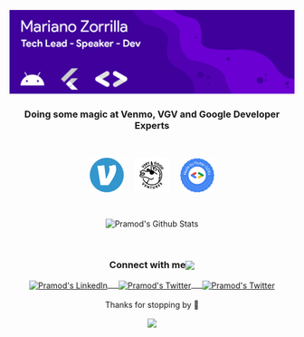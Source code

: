 <p align="center">
<img src="https://raw.githubusercontent.com/mkiisoft/flutter-gallery/master/assets/images/github_banner.png" />
</p>
<p align="center">
  <h3 align="center">Doing some magic at Venmo, VGV and Google Developer Experts</h3>
  &nbsp;
  <p align="center">
  <img align="center" src="https://raw.githubusercontent.com/mkiisoft/flutter-gallery/master/assets/images/venmo_circle.png" width="12%"/>
  &nbsp;
  &nbsp;
  <a href="https://verygood.ventures/"><img align="center" src="https://raw.githubusercontent.com/mkiisoft/flutter-gallery/master/assets/images/vgv_logo_round.png" width="12%"></img></a>
  &nbsp;
  &nbsp;
  <img align="center" src="https://raw.githubusercontent.com/mkiisoft/flutter-gallery/master/assets/images/flutter_badge.png" width="12%"/>
  </p>
</p>
<br>
<p align="center">
<img align="center" src="https://github-readme-stats.vercel.app/api?username=mkiisoft&count_private=true&theme=dark&show_icons=true" alt="Pramod's Github Stats">
</p>
<br>
<div align="center">
  <h3 align="center">Connect with me<img align="center" src="https://github.com/rajput2107/rajput2107/blob/master/Assets/Handshake.gif" height="33px" /></h3> 
</div>
<p align="center">
 <a href="https://www.linkedin.com/in/marianozorrilla/" target=”_blank”>
  <img align="center" alt="Pramod's LinkedIn" width="30px" src="https://www.vectorlogo.zone/logos/linkedin/linkedin-icon.svg" /> &nbsp; &nbsp;
 </a>
 <a href="https://twitter.com/geekmz" target=”_blank”>
  <img align="center" alt="Pramod's Twitter" width="30px" src="https://www.vectorlogo.zone/logos/twitter/twitter-official.svg" /> &nbsp; &nbsp;
 </a>
 <a href="https://medium.com/@mkiisoft" target=”_blank”>
  <img align="center" alt="Pramod's Twitter" width="30px" src="https://www.vectorlogo.zone/logos/medium/medium-tile.svg" />
 </a> 
  <br/>
  <br/>
  Thanks for stopping by 🦄<br/>
<p align="center">
<img align="center" src="http://hits.dwyl.com/mkiisoft/mkiisoft.svg"/>
</p>
</p>
